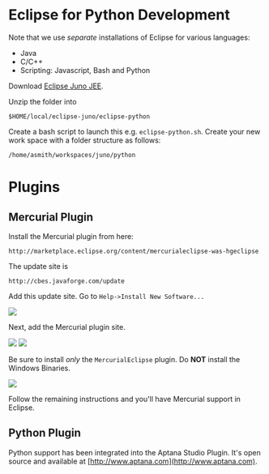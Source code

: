 # Eclipse for Python Development

Note that we use _separate_ installations of Eclipse for various languages:

* Java
* C/C++
* Scripting: Javascript, Bash and Python

Download [Eclipse Juno JEE](http://www.eclipse.org/downloads/packages/eclipse-ide-java-ee-developers/junor).

Unzip the folder into

    $HOME/local/eclipse-juno/eclipse-python

Create a bash script to launch this e.g. `eclipse-python.sh`. Create your new work space with a folder structure as follows:

    /home/asmith/workspaces/juno/python

# Plugins

## Mercurial Plugin

Install the Mercurial plugin from here:

    http://marketplace.eclipse.org/content/mercurialeclipse-was-hgeclipse

The update site is

    http://cbes.javaforge.com/update

Add this update site. Go to `Help->Install New Software...`

<img src="https://dl.dropbox.com/u/59707331/gist/eclipse-juno/1-main.png" />

Next, add the Mercurial plugin site.

<img src="https://dl.dropbox.com/u/59707331/gist/eclipse-juno/2-add-site.png" />

<img src="https://dl.dropbox.com/u/59707331/gist/eclipse-juno/3-add-repository.png" />

Be sure to install _only_ the `MercurialEclipse` plugin. Do **NOT** install the Windows Binaries.

<img src="https://dl.dropbox.com/u/59707331/gist/eclipse-juno/4-install.png" />

Follow the remaining instructions and you'll have Mercurial support in Eclipse.

## Python Plugin

Python support has been integrated into the Aptana Studio Plugin. It's open source and available at [http://www.aptana.com](http://www.aptana.com).



